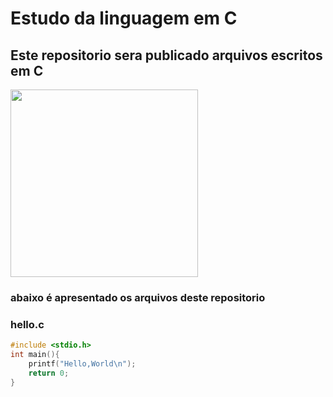 # Estudo da linguagem em C
## Este repositorio sera publicado arquivos escritos em C   
<img src="https://codigo35.com/wp-content/uploads/2023/09/695px-C_Programming_Language.svg_.png" heigth="150" width= "300">

### abaixo é apresentado os arquivos deste repositorio 

### hello.c


```c
#include <stdio.h>
int main(){
    printf("Hello,World\n");
    return 0;
}
```
